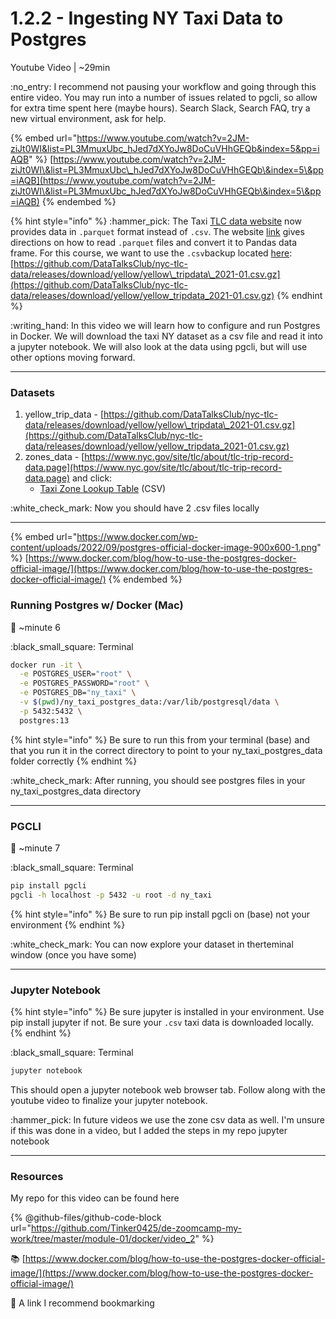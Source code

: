 # 1.2.2 - Ingesting NY Taxi Data to Postgres

Youtube Video | \~29min

:no\_entry:  I recommend not pausing your workflow and going through this entire video. You may run into a number of issues related to pgcli, so allow for extra time spent here (maybe hours). Search Slack, Search FAQ, try a new virtual environment, ask for help.

{% embed url="https://www.youtube.com/watch?v=2JM-ziJt0WI&list=PL3MmuxUbc_hJed7dXYoJw8DoCuVHhGEQb&index=5&pp=iAQB" %}
[https://www.youtube.com/watch?v=2JM-ziJt0WI\&list=PL3MmuxUbc\_hJed7dXYoJw8DoCuVHhGEQb\&index=5\&pp=iAQB](https://www.youtube.com/watch?v=2JM-ziJt0WI\&list=PL3MmuxUbc_hJed7dXYoJw8DoCuVHhGEQb\&index=5\&pp=iAQB)
{% endembed %}

{% hint style="info" %}
:hammer\_pick: The Taxi [TLC data website](https://www1.nyc.gov/site/tlc/about/tlc-trip-record-data.page) now provides data in `.parquet` format instead of `.csv`. The website [link](https://www1.nyc.gov/assets/tlc/downloads/pdf/working_parquet_format.pdf) gives directions on how to read `.parquet` files and convert it to Pandas data frame. For this course, we want to use the `.csv`backup located [here](https://github.com/DataTalksClub/nyc-tlc-data/releases/download/yellow/yellow_tripdata_2021-01.csv.gz): [https://github.com/DataTalksClub/nyc-tlc-data/releases/download/yellow/yellow\_tripdata\_2021-01.csv.gz](https://github.com/DataTalksClub/nyc-tlc-data/releases/download/yellow/yellow_tripdata_2021-01.csv.gz)
{% endhint %}

:writing\_hand: In this video we will learn how to configure and run Postgres in Docker. We will download the taxi NY dataset as a csv file and read it into a jupyter notebook. We will also look at the data using pgcli, but will use other options moving forward.&#x20;

***

### Datasets

1. yellow\_trip\_data - [https://github.com/DataTalksClub/nyc-tlc-data/releases/download/yellow/yellow\_tripdata\_2021-01.csv.gz](https://github.com/DataTalksClub/nyc-tlc-data/releases/download/yellow/yellow_tripdata_2021-01.csv.gz)
2. zones\_data - [https://www.nyc.gov/site/tlc/about/tlc-trip-record-data.page](https://www.nyc.gov/site/tlc/about/tlc-trip-record-data.page) and click:
   * [Taxi Zone Lookup Table](https://d37ci6vzurychx.cloudfront.net/misc/taxi_zone_lookup.csv) (CSV)

:white\_check\_mark: Now you should have 2 .csv files locally

***

{% embed url="https://www.docker.com/wp-content/uploads/2022/09/postgres-official-docker-image-900x600-1.png" %}
[https://www.docker.com/blog/how-to-use-the-postgres-docker-official-image/](https://www.docker.com/blog/how-to-use-the-postgres-docker-official-image/)
{% endembed %}

### Running Postgres w/ Docker (Mac)

:vhs: \~minute 6

:black\_small\_square: Terminal

```sh
docker run -it \
  -e POSTGRES_USER="root" \
  -e POSTGRES_PASSWORD="root" \
  -e POSTGRES_DB="ny_taxi" \
  -v $(pwd)/ny_taxi_postgres_data:/var/lib/postgresql/data \
  -p 5432:5432 \
  postgres:13
```

{% hint style="info" %}
Be sure to run this from your terminal (base) and that you run it in the correct directory to point to your ny\_taxi\_postgres\_data folder correctly
{% endhint %}

:white\_check\_mark: After running, you should see postgres files in your ny\_taxi\_postgres\_data directory

***

### PGCLI

:vhs: \~minute 7&#x20;

:black\_small\_square: Terminal

```bash
pip install pgcli
pgcli -h localhost -p 5432 -u root -d ny_taxi
```

{% hint style="info" %}
Be sure to run pip install pgcli on (base) not your environment
{% endhint %}

:white\_check\_mark: You can now explore your dataset in therteminal window (once you have some)

***

### Jupyter Notebook

{% hint style="info" %}
Be sure jupyter is installed in your environment. Use pip install jupyter if not. Be sure your `.csv` taxi data is downloaded locally.
{% endhint %}

:black\_small\_square: Terminal&#x20;

```bash
jupyter notebook
```

This should open a jupyter notebook web browser tab. Follow along with the youtube video to finalize your jupyter notebook.

:hammer\_pick: In future videos we use the zone csv data as well. I'm unsure if this was done in a video, but I added the steps in my repo jupyter notebook

***

### Resources

My repo for this video can be found here

{% @github-files/github-code-block url="https://github.com/Tinker0425/de-zoomcamp-my-work/tree/master/module-01/docker/video_2" %}

:books: [https://www.docker.com/blog/how-to-use-the-postgres-docker-official-image/](https://www.docker.com/blog/how-to-use-the-postgres-docker-official-image/)

:bookmark: A link I recommend bookmarking




